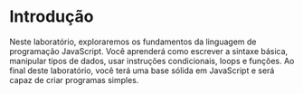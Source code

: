 # Introdução

Neste laboratório, exploraremos os fundamentos da linguagem de programação JavaScript. Você aprenderá como escrever a sintaxe básica, manipular tipos de dados, usar instruções condicionais, loops e funções. Ao final deste laboratório, você terá uma base sólida em JavaScript e será capaz de criar programas simples.
